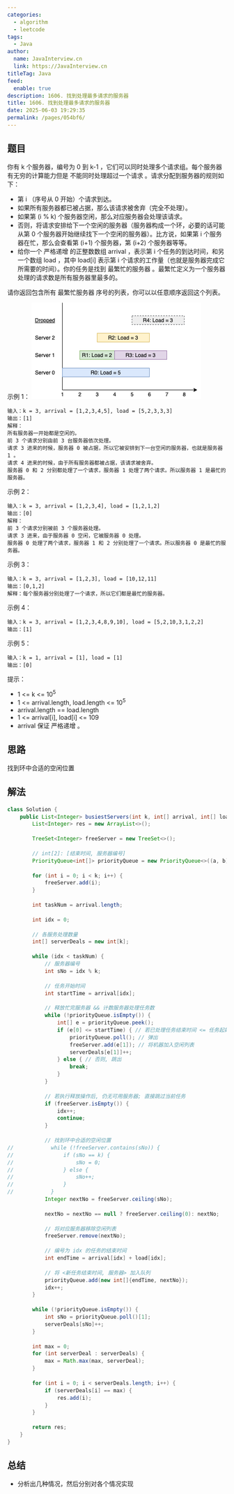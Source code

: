 ```yaml
---
categories: 
  - algorithm
  - leetcode
tags: 
  - Java
author: 
  name: JavaInterview.cn
  link: https://JavaInterview.cn
titleTag: Java
feed: 
  enable: true
description: 1606. 找到处理最多请求的服务器
title: 1606. 找到处理最多请求的服务器
date: 2025-06-03 19:29:35
permalink: /pages/054bf6/
---
```


## 题目

你有 k 个服务器，编号为 0 到 k-1 ，它们可以同时处理多个请求组。每个服务器有无穷的计算能力但是 不能同时处理超过一个请求 。请求分配到服务器的规则如下：

* 第 i （序号从 0 开始）个请求到达。
* 如果所有服务器都已被占据，那么该请求被舍弃（完全不处理）。
* 如果第 (i % k) 个服务器空闲，那么对应服务器会处理该请求。
* 否则，将请求安排给下一个空闲的服务器（服务器构成一个环，必要的话可能从第 0 个服务器开始继续找下一个空闲的服务器）。比方说，如果第 i 个服务器在忙，那么会查看第 (i+1) 个服务器，第 (i+2) 个服务器等等。
* 给你一个 严格递增 的正整数数组 arrival ，表示第 i 个任务的到达时间，和另一个数组 load ，其中 load[i] 表示第 i 个请求的工作量（也就是服务器完成它所需要的时间）。你的任务是找到 最繁忙的服务器 。最繁忙定义为一个服务器处理的请求数是所有服务器里最多的。

请你返回包含所有 最繁忙服务器 序号的列表，你可以以任意顺序返回这个列表。



示例 1：
![load-1.png](../../../media/pictures/leetcode/load-1.png)


    输入：k = 3, arrival = [1,2,3,4,5], load = [5,2,3,3,3]
    输出：[1]
    解释：
    所有服务器一开始都是空闲的。
    前 3 个请求分别由前 3 台服务器依次处理。
    请求 3 进来的时候，服务器 0 被占据，所以它被安排到下一台空闲的服务器，也就是服务器 1 。
    请求 4 进来的时候，由于所有服务器都被占据，该请求被舍弃。
    服务器 0 和 2 分别都处理了一个请求，服务器 1 处理了两个请求。所以服务器 1 是最忙的服务器。
示例 2：

    输入：k = 3, arrival = [1,2,3,4], load = [1,2,1,2]
    输出：[0]
    解释：
    前 3 个请求分别被前 3 个服务器处理。
    请求 3 进来，由于服务器 0 空闲，它被服务器 0 处理。
    服务器 0 处理了两个请求，服务器 1 和 2 分别处理了一个请求。所以服务器 0 是最忙的服务器。
示例 3：

    输入：k = 3, arrival = [1,2,3], load = [10,12,11]
    输出：[0,1,2]
    解释：每个服务器分别处理了一个请求，所以它们都是最忙的服务器。
示例 4：

    输入：k = 3, arrival = [1,2,3,4,8,9,10], load = [5,2,10,3,1,2,2]
    输出：[1]
示例 5：
    
    输入：k = 1, arrival = [1], load = [1]
    输出：[0]


提示：

* 1 <= k <= 10<sup>5</sup>
* 1 <= arrival.length, load.length <= 10<sup>5</sup>
* arrival.length == load.length
* 1 <= arrival[i], load[i] <= 109
* arrival 保证 严格递增 。

## 思路

找到环中合适的空闲位置

## 解法
```java
class Solution {
    public List<Integer> busiestServers(int k, int[] arrival, int[] load) {
        List<Integer> res = new ArrayList<>();

        TreeSet<Integer> freeServer = new TreeSet<>();

        // int[2]: [结束时间, 服务器编号]
        PriorityQueue<int[]> priorityQueue = new PriorityQueue<>((a, b) -> (a[0] - b[0]));

        for (int i = 0; i < k; i++) {
            freeServer.add(i);
        }

        int taskNum = arrival.length;

        int idx = 0;

        // 各服务处理数量
        int[] serverDeals = new int[k];

        while (idx < taskNum) {
            // 服务器编号
            int sNo = idx % k;

            // 任务开始时间
            int startTime = arrival[idx];

            // 释放忙完服务器 && 计数服务器处理任务数
            while (!priorityQueue.isEmpty()) {
                int[] e = priorityQueue.peek();
                if (e[0] <= startTime) { // 若已处理任务结束时间 <= 任务起始时间
                    priorityQueue.poll(); // 弹出
                    freeServer.add(e[1]); // 将机器加入空闲列表
                    serverDeals[e[1]]++;
                } else { // 否则, 跳出
                    break;
                }
            }

            // 若执行释放操作后, 仍无可用服务器; 直接跳过当前任务
            if (freeServer.isEmpty()) {
                idx++;
                continue;
            }

            // 找到环中合适的空闲位置
//            while (!freeServer.contains(sNo)) {
//                if (sNo == k) {
//                    sNo = 0;
//                } else {
//                    sNo++;
//                }
//            }
            Integer nextNo = freeServer.ceiling(sNo);

            nextNo = nextNo == null ? freeServer.ceiling(0): nextNo;
            
            // 将对应服务器移除空闲列表
            freeServer.remove(nextNo);

            // 编号为 idx 的任务的结束时间
            int endTime = arrival[idx] + load[idx];

            // 将 <新任务结束时间, 服务器> 加入队列
            priorityQueue.add(new int[]{endTime, nextNo});
            idx++;
        }

        while (!priorityQueue.isEmpty()) {
            int sNo = priorityQueue.poll()[1];
            serverDeals[sNo]++;
        }

        int max = 0;
        for (int serverDeal : serverDeals) {
            max = Math.max(max, serverDeal);
        }

        for (int i = 0; i < serverDeals.length; i++) {
            if (serverDeals[i] == max) {
                res.add(i);
            }
        }

        return res;
    }
}

```

## 总结

- 分析出几种情况，然后分别对各个情况实现 
